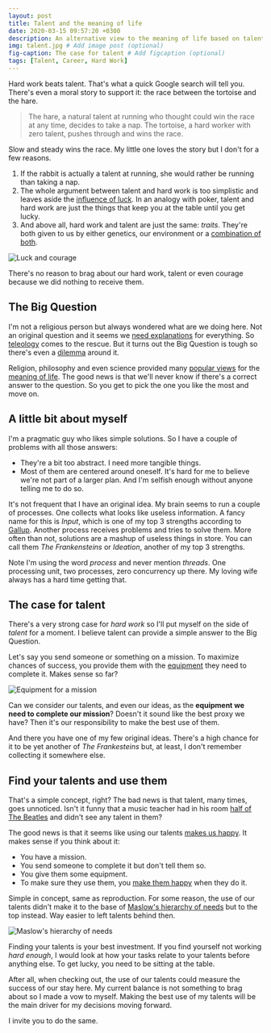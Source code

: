 ```yaml
---
layout: post
title: Talent and the meaning of life
date: 2020-03-15 09:57:20 +0300
description: An alternative view to the meaning of life based on talents. # Add post description (optional)
img: talent.jpg # Add image post (optional)
fig-caption: The case for talent # Add figcaption (optional)
tags: [Talent, Career, Hard Work]
---
```

Hard work beats talent. That's what a quick Google search will tell you. There's even a moral story to support it: the race between the tortoise and the hare. 

>The hare, a natural talent at running who thought could win the race at any time, decides to take a nap. The tortoise, a hard worker with zero talent, pushes through and wins the race.

Slow and steady wins the race. My little one loves the story but I don't for a few reasons. 

1. If the rabbit is actually a talent at running, she would rather be running than taking a nap. 
2. The whole argument between talent and hard work is too simplistic and leaves aside the [influence of luck](https://www.scientificamerican.com/article/does-success-come-mostly-from-talent-hard-work-mdash-or-luck/). In an analogy with poker, talent and hard work are just the things that keep you at the table until you get lucky.
3. And above all, hard work and talent are just the same: _traits_. They're both given to us by either genetics, our environment or a [combination of both](https://en.wikipedia.org/wiki/Epigenetics).

![Luck and courage]({{site.baseurl}}/assets/img/luck-courage.jpg)

There's no reason to brag about our hard work, talent or even courage because we did nothing to receive them.

## The Big Question​
I'm not a religious person but always wondered what are we doing here. Not an original question and it seems we [need explanations](https://blogs.scientificamerican.com/mind-guest-blog/why-we-wonder-why/) for everything. So [teleology](https://en.wikipedia.org/wiki/Teleology) comes to the rescue. But it turns out the Big Question is tough so there's even a [dilemma](https://www.psychologytoday.com/us/blog/philosophy-dispatches/201111/the-teleologists-dilemma-life-has-no-purpose?collection=81244) around it.

Religion, philosophy and even science provided many [popular views](https://en.wikipedia.org/wiki/Meaning_of_life#Popular_views) for the [meaning of life](https://plato.stanford.edu/entries/life-meaning/). The good news is that we'll never know if there's a correct answer to the question. So you get to pick the one you like the most and move on.

## A little bit about myself
I'm a pragmatic guy who likes simple solutions. So I have a couple of problems with all those answers:

*   They're a bit too abstract. I need more tangible things.
*   Most of them are centered around oneself. It's hard for me to believe we're not part of a larger plan. And I'm selfish enough without anyone telling me to do so.

It's not frequent that I have an original idea. My brain seems to run a couple of processes. One collects what looks like useless information. A fancy name for this is _Input_, which is one of my top 3 strengths according to [Gallup](https://www.gallup.com/cliftonstrengths/en/252137/home.aspx). Another process receives problems and tries to solve them. More often than not, solutions are a mashup of useless things in store. You can call them _The Frankensteins_ or _Ideation_, another of my top 3 strengths. 

Note I'm using the word _process_ and never mention _threads_. One processing unit, two processes, zero concurrency up there. My loving wife always has a hard time getting that.

## The case for talent
There's a very strong case for _hard work_ so I'll put myself on the side of _talent_ for a moment. I believe talent can provide a simple answer to the Big Question.

Let's say you send someone or something on a mission. To maximize chances of success, you provide them with the [equipment](https://mars.nasa.gov/msl/spacecraft/instruments/summary/) they need to complete it. Makes sense so far? 

![Equipment for a mission]({{site.baseurl}}/assets/img/rover.jpg)

Can we consider our talents, and even our ideas, as the **equipment we need to complete our mission**? Doesn't it sound like the best proxy we have? Then it's our responsibility to make the best use of them.

And there you have one of my few original ideas. There's a high chance for it to be yet another of _The Frankesteins_ but, at least, I don't remember collecting it somewhere else.

## Find your talents and use them
That's a simple concept, right? The bad news is that talent, many times, goes unnoticed. Isn't it funny that a music teacher had in his room [half of The Beatles](https://www.youtube.com/watch?v=FLbXrNGVXfE) and didn't see any talent in them? 

The good news is that it seems like using our talents [makes us happy](https://www.amazon.com/First-Break-All-Rules-Differently/dp/1531865208). It makes sense if you think about it:

*   You have a mission.
*   You send someone to complete it but don't tell them so.
*   You give them some equipment.
*   To make sure they use them, you [make them happy](https://www.psychologytoday.com/us/blog/evolution-the-self/200904/the-wisdom-spontaneity-part-5) when they do it.

Simple in concept, same as reproduction. For some reason, the use of our talents didn't make it to the base of [Maslow's hierarchy of needs](https://www.simplypsychology.org/maslow.html) but to the top instead. Way easier to left talents behind then.

![Maslow's hierarchy of needs]({{site.baseurl}}/assets/img/maslow-needs2.webp)

Finding your talents is your best investment. If you find yourself not working _hard enough_, I would look at how your tasks relate to your talents before anything else. To get lucky, you need to be sitting at the table.

After all, when checking out, the use of our talents could measure the success of our stay here. My current balance is not something to brag about so I made a vow to myself. Making the best use of my talents will be the main driver for my decisions moving forward.

I invite you to do the same.
